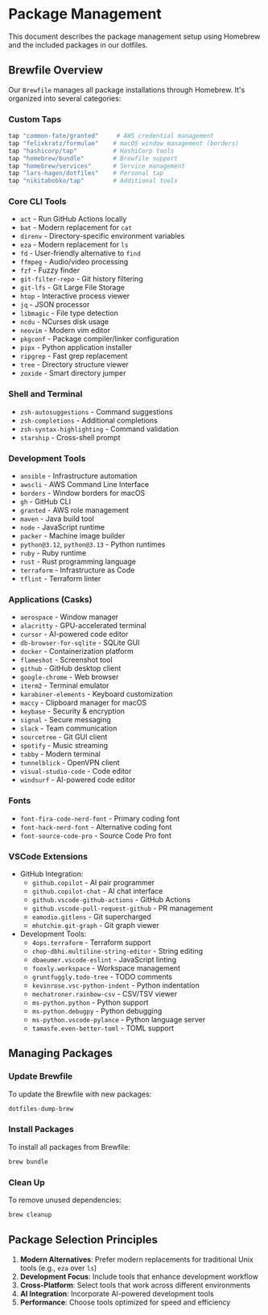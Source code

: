 # Package Management

This document describes the package management setup using Homebrew and the included packages in our dotfiles.

## Brewfile Overview

Our `Brewfile` manages all package installations through Homebrew. It's organized into several categories:

### Custom Taps
```bash
tap "common-fate/granted"     # AWS credential management
tap "felixkratz/formulae"    # macOS window management (borders)
tap "hashicorp/tap"          # HashiCorp tools
tap "homebrew/bundle"        # Brewfile support
tap "homebrew/services"      # Service management
tap "lars-hagen/dotfiles"    # Personal tap
tap "nikitabobko/tap"        # Additional tools
```

### Core CLI Tools
- `act` - Run GitHub Actions locally
- `bat` - Modern replacement for `cat`
- `direnv` - Directory-specific environment variables
- `eza` - Modern replacement for `ls`
- `fd` - User-friendly alternative to `find`
- `ffmpeg` - Audio/video processing
- `fzf` - Fuzzy finder
- `git-filter-repo` - Git history filtering
- `git-lfs` - Git Large File Storage
- `htop` - Interactive process viewer
- `jq` - JSON processor
- `libmagic` - File type detection
- `ncdu` - NCurses disk usage
- `neovim` - Modern vim editor
- `pkgconf` - Package compiler/linker configuration
- `pipx` - Python application installer
- `ripgrep` - Fast grep replacement
- `tree` - Directory structure viewer
- `zoxide` - Smart directory jumper

### Shell and Terminal
- `zsh-autosuggestions` - Command suggestions
- `zsh-completions` - Additional completions
- `zsh-syntax-highlighting` - Command validation
- `starship` - Cross-shell prompt

### Development Tools
- `ansible` - Infrastructure automation
- `awscli` - AWS Command Line Interface
- `borders` - Window borders for macOS
- `gh` - GitHub CLI
- `granted` - AWS role management
- `maven` - Java build tool
- `node` - JavaScript runtime
- `packer` - Machine image builder
- `python@3.12`, `python@3.13` - Python runtimes
- `ruby` - Ruby runtime
- `rust` - Rust programming language
- `terraform` - Infrastructure as Code
- `tflint` - Terraform linter

### Applications (Casks)
- `aerospace` - Window manager
- `alacritty` - GPU-accelerated terminal
- `cursor` - AI-powered code editor
- `db-browser-for-sqlite` - SQLite GUI
- `docker` - Containerization platform
- `flameshot` - Screenshot tool
- `github` - GitHub desktop client
- `google-chrome` - Web browser
- `iterm2` - Terminal emulator
- `karabiner-elements` - Keyboard customization
- `maccy` - Clipboard manager for macOS
- `keybase` - Security & encryption
- `signal` - Secure messaging
- `slack` - Team communication
- `sourcetree` - Git GUI client
- `spotify` - Music streaming
- `tabby` - Modern terminal
- `tunnelblick` - OpenVPN client
- `visual-studio-code` - Code editor
- `windsurf` - AI-powered code editor

### Fonts
- `font-fira-code-nerd-font` - Primary coding font
- `font-hack-nerd-font` - Alternative coding font
- `font-source-code-pro` - Source Code Pro font

### VSCode Extensions
- GitHub Integration:
  - `github.copilot` - AI pair programmer
  - `github.copilot-chat` - AI chat interface
  - `github.vscode-github-actions` - GitHub Actions
  - `github.vscode-pull-request-github` - PR management
  - `eamodio.gitlens` - Git supercharged
  - `mhutchie.git-graph` - Git graph viewer
- Development Tools:
  - `4ops.terraform` - Terraform support
  - `chop-dbhi.multiline-string-editor` - String editing
  - `dbaeumer.vscode-eslint` - JavaScript linting
  - `fooxly.workspace` - Workspace management
  - `gruntfuggly.todo-tree` - TODO comments
  - `kevinrose.vsc-python-indent` - Python indentation
  - `mechatroner.rainbow-csv` - CSV/TSV viewer
  - `ms-python.python` - Python support
  - `ms-python.debugpy` - Python debugging
  - `ms-python.vscode-pylance` - Python language server
  - `tamasfe.even-better-toml` - TOML support

## Managing Packages

### Update Brewfile
To update the Brewfile with new packages:
```bash
dotfiles-dump-brew
```

### Install Packages
To install all packages from Brewfile:
```bash
brew bundle
```

### Clean Up
To remove unused dependencies:
```bash
brew cleanup
```

## Package Selection Principles

1. **Modern Alternatives**: Prefer modern replacements for traditional Unix tools (e.g., `eza` over `ls`)
2. **Development Focus**: Include tools that enhance development workflow
3. **Cross-Platform**: Select tools that work across different environments
4. **AI Integration**: Incorporate AI-powered development tools
5. **Performance**: Choose tools optimized for speed and efficiency
